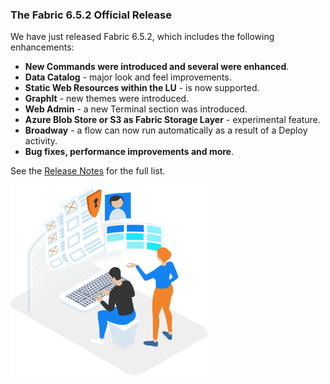 ### The Fabric 6.5.2 Official Release

We have just released Fabric 6.5.2, which includes the following enhancements:

* **New Commands were introduced and several were enhanced**.
* **Data Catalog** - major look and feel improvements.
* **Static Web Resources within the LU** - is now supported.
* **GraphIt** - new themes were introduced.
* **Web Admin** - a new Terminal section was introduced.
* **Azure Blob Store or S3 as Fabric Storage Layer** - experimental feature.
* **Broadway** - a flow can now run automatically as a result of a Deploy activity. 
* **Bug fixes, performance improvements and more**.

See the [Release Notes](https://support.k2view.com/Academy_6.5/Release_Notes_And_Upgrade/V6.5/Fabric_Release_Notes_V6.5.2.pdf.html) for the full list.

<img src="images/img3.png" alt="image" style="zoom: 67%;" />
